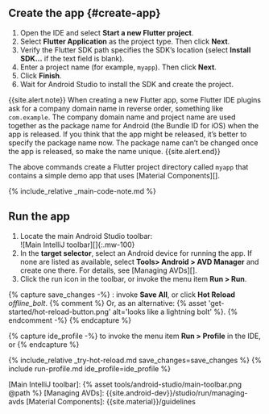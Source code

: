 <div class="tab-pane active" id="androidstudio" role="tabpanel" aria-labelledby="androidstudio-tab" markdown="1">

## Create the app {#create-app}

 1. Open the IDE and select **Start a new Flutter project**.
 1. Select **Flutter Application** as the project type. Then click **Next**.
 1. Verify the Flutter SDK path specifies the SDK’s location (select **Install SDK...** if the text field is blank).
 1. Enter a project name (for example, `myapp`). Then click **Next**.
 1. Click **Finish**.
 1. Wait for Android Studio to install the SDK and create the project.

{{site.alert.note}}
  When creating a new Flutter app, some Flutter IDE plugins ask for a
  company domain name in reverse order, something like `com.example`.
  The company domain name and project name are used together as the
  package name for Android (the Bundle ID for iOS) when the app is released.
  If you think that the app might be released,
  it’s better to specify the package name now.
  The package name can’t be changed once the app is released,
  so make the name unique.
{{site.alert.end}}

The above commands create a Flutter project directory called `myapp` that
contains a simple demo app that uses [Material Components][].

{% include_relative _main-code-note.md  %}

## Run the app

 1. Locate the main Android Studio toolbar:<br>
    ![Main IntelliJ toolbar][]{:.mw-100}
 1. In the **target selector**, select an Android device for running the app.
    If none are listed as available, select **Tools> Android > AVD Manager** and
    create one there. For details, see [Managing AVDs][].
 1. Click the run icon in the toolbar, or invoke the menu item **Run > Run**.

{% capture save_changes -%}
  : invoke **Save All**, or click **Hot Reload**
  <i class="material-icons align-bottom">offline_bolt</i>.
  {% comment %} Or, as an alternative:
    {% asset 'get-started/hot-reload-button.png' alt='looks like a lightning bolt' %}.
  {% endcomment -%}
{% endcapture %}

{% capture ide_profile -%}
  to invoke the menu item **Run > Profile** in the IDE, or
{% endcapture %}

{% include_relative _try-hot-reload.md save_changes=save_changes %}
{% include run-profile.md ide_profile=ide_profile %}

[Main IntelliJ toolbar]: {% asset tools/android-studio/main-toolbar.png @path %}
[Managing AVDs]: {{site.android-dev}}/studio/run/managing-avds
[Material Components]: {{site.material}}/guidelines
</div>
